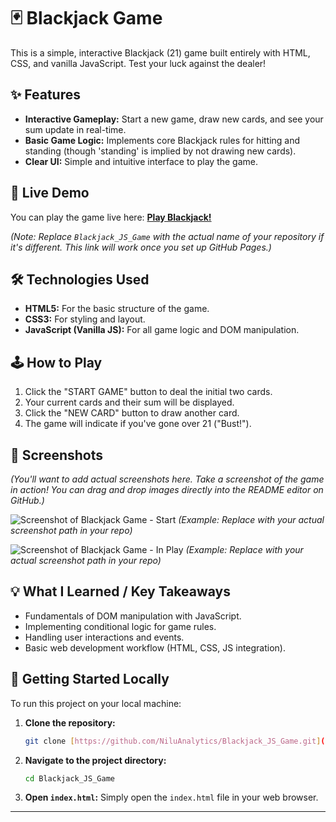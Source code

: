 # 🃏 Blackjack Game

This is a simple, interactive Blackjack (21) game built entirely with HTML, CSS, and vanilla JavaScript. Test your luck against the dealer!

## ✨ Features

* **Interactive Gameplay:** Start a new game, draw new cards, and see your sum update in real-time.
* **Basic Game Logic:** Implements core Blackjack rules for hitting and standing (though 'standing' is implied by not drawing new cards).
* **Clear UI:** Simple and intuitive interface to play the game.

## 🚀 Live Demo

You can play the game live here:
**[Play Blackjack!](https://niluanalytics.github.io/Blackjack_JS_Game/)**

*(Note: Replace `Blackjack_JS_Game` with the actual name of your repository if it's different. This link will work once you set up GitHub Pages.)*

## 🛠️ Technologies Used

* **HTML5:** For the basic structure of the game.
* **CSS3:** For styling and layout.
* **JavaScript (Vanilla JS):** For all game logic and DOM manipulation.

## 🕹️ How to Play

1.  Click the "START GAME" button to deal the initial two cards.
2.  Your current cards and their sum will be displayed.
3.  Click the "NEW CARD" button to draw another card.
4.  The game will indicate if you've gone over 21 ("Bust!").

## 📸 Screenshots

*(You'll want to add actual screenshots here. Take a screenshot of the game in action! You can drag and drop images directly into the README editor on GitHub.)*

![Screenshot of Blackjack Game - Start](https://raw.githubusercontent.com/NiluAnalytics/Blackjack_JS_Game/main/screenshots/blackjack-start.png)
*(Example: Replace with your actual screenshot path in your repo)*

![Screenshot of Blackjack Game - In Play](https://raw.githubusercontent.com/NiluAnalytics/Blackjack_JS_Game/main/screenshots/blackjack-in-play.png)
*(Example: Replace with your actual screenshot path in your repo)*

## 💡 What I Learned / Key Takeaways

* Fundamentals of DOM manipulation with JavaScript.
* Implementing conditional logic for game rules.
* Handling user interactions and events.
* Basic web development workflow (HTML, CSS, JS integration).

## 🚀 Getting Started Locally

To run this project on your local machine:

1.  **Clone the repository:**
    ```bash
    git clone [https://github.com/NiluAnalytics/Blackjack_JS_Game.git](https://github.com/NiluAnalytics/Blackjack_JS_Game.git)
    ```
2.  **Navigate to the project directory:**
    ```bash
    cd Blackjack_JS_Game
    ```
3.  **Open `index.html`:** Simply open the `index.html` file in your web browser.

---
